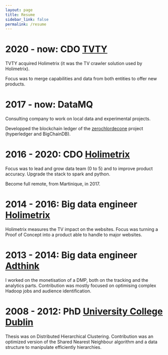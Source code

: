 ```yaml
---
layout: page
title: Resume
sidebar_link: false
permalink: /resume
---
```


# 2020 - now: CDO [TVTY](https://tvty.tv)
TVTY acquired Holimetrix (it was the TV crawler solution used by Holimetrix).

Focus was to merge capabilities and data from both entities to offer new products.

# 2017 - now: DataMQ
Consulting company to work on local data and experimental projects. 

Developped the blockchain ledger of the [zerochlordecone](https://www.zerochlordecone.com/) project (hyperledger and BigChainDB).

# 2016 - 2020: CDO [Holimetrix](https://holimetrix.com)
Focus was to lead and grow data team (0 to 5) and to improve product accuracy. Upgrade the stack to spark and python.

Become full remote, from Martinique, in 2017.

# 2014 - 2016: Big data engineer [Holimetrix](https://holimetrix.com)
Holimetrix measures the TV impact on the websites. Focus was turning a Proof of Concept into a product able to handle to major websites.

# 2013 - 2014: Big data engineer [Adthink](https://adthink.com)

I worked on the monetisation of a DMP, both on the tracking and the analytics parts.
Contribution was mostly focused on optimising complex Hadoop jobs and audience identification.

# 2008 - 2012: PhD [University College Dublin](https://www.ucd.ie)

Thesis was on Distributed Hierarchical Clustering.
Contribution was an optimized version of the Shared Nearest Neighbour algorithm and a data structure to manipulate efficiently hierarchies. 

